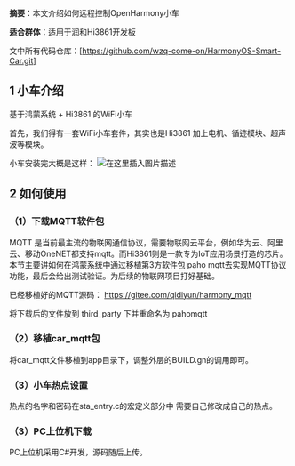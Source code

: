 **摘要**：本文介绍如何远程控制OpenHarmony小车

**适合群体**：适用于润和Hi3861开发板

文中所有代码仓库：[https://github.com/wzq-come-on/HarmonyOS-Smart-Car.git]

## 1 小车介绍

基于鸿蒙系统 + Hi3861 的WiFi小车

首先，我们得有一套WiFi小车套件，其实也是Hi3861 加上电机、循迹模块、超声波等模块。

小车安装完大概是这样：
![在这里插入图片描述](https://img-blog.csdnimg.cn/3e2bf6202ffa4d2a882cece10c5ed814.png?x-oss-process=image/watermark,type_d3F5LXplbmhlaQ,shadow_50,text_Q1NETiBA6L-e5b-X5a6J55qE5Y2a5a6i,size_20,color_FFFFFF,t_70,g_se,x_16)


## 2 如何使用

### （1）下载MQTT软件包
MQTT 是当前最主流的物联网通信协议，需要物联网云平台，例如华为云、阿里云、移动OneNET都支持mqtt。而Hi3861则是一款专为IoT应用场景打造的芯片。本节主要讲如何在鸿蒙系统中通过移植第3方软件包 paho mqtt去实现MQTT协议功能，最后会给出测试验证。为后续的物联网项目打好基础。

已经移植好的MQTT源码： https://gitee.com/qidiyun/harmony_mqtt

将下载后的文件放到 third_party 下并重命名为 pahomqtt

### （2）移植car_mqtt包
将car_mqtt文件移植到app目录下，调整外层的BUILD.gn的调用即可。

### （3）小车热点设置
热点的名字和密码在sta_entry.c的宏定义部分中
需要自己修改成自己的热点。

### （3）PC上位机下载
PC上位机采用C#开发，源码随后上传。 
